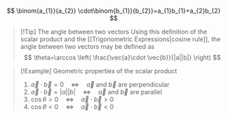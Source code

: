$$
\binom{a_{1}}{a_{2}} \cdot\binom{b_{1}}{b_{2}}=a_{1}b_{1}+a_{2}b_{2}
$$
> [!Tip] The angle between two vectors
Using this definition of the scalar product and the [[Trigonometric Expressions|cosine rule]], the angle between two vectors may be defined as
>$$
\theta=\arccos \left( \frac{\vec{a}\cdot \vec{b}}{|a||b|} \right)
$$

> [!Example] Geometric properties of the scalar product
> 1. $\vec{a} \cdot \vec{b}=0 \quad \Leftrightarrow \quad \vec{a} \text{ and } \vec{b} \text{ are perpendicular}$ 
> 2. $\vec{a} \cdot \vec{b}=|a||b| \quad \Leftrightarrow \quad \vec{a} \text{ and } \vec{b} \text{ are parallel}$ 
> 3. $\cos\theta > 0 \quad \Leftrightarrow \quad \vec{a} \cdot \vec{b} > 0$
> 4. $\cos\theta < 0 \quad \Leftrightarrow \quad \vec{a} \cdot \vec{b} < 0$

